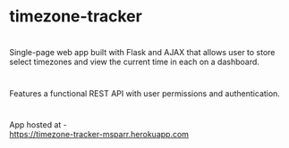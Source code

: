 # timezone-tracker
#
Single-page web app built with Flask and AJAX that allows user to store select timezones and view the current time in each on a dashboard.
#
Features a functional REST API with user permissions and authentication.
#
App hosted at -  
https://timezone-tracker-msparr.herokuapp.com
